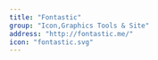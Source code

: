 ```yaml
---
title: "Fontastic"
group: "Icon,Graphics Tools & Site"
address: "http://fontastic.me/"
icon: "fontastic.svg"
---
```

